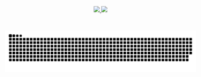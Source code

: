 <div align="center">
  <a href="https://github.com/juanluss31">
  <img height="180em" src="https://github-readme-stats.vercel.app/api?username=juanluss31&show_icons=true&theme=dracula&include_all_commits=true&count_private=true"/>
  <img height="180em" src="https://github-readme-stats.vercel.app/api/top-langs/?username=juanluss31&layout=compact&langs_count=7&theme=dracula"/>
</div>
<div style="display: inline_block"><br>
</div>
  
  ##
 
<picture>
  <source media="(prefers-color-scheme: dark)" srcset="https://github.com/juanluss31/juanluss31/blob/output/github-snake-dark.svg" />
  <source media="(prefers-color-scheme: light)" srcset="https://github.com/juanluss31/juanluss31/blob/output/github-snake.svg" />
  <img alt="github-snake" src="https://github.com/juanluss31/juanluss31/blob/output/github-snake.svg" />
</picture>

<!--
**juanluss31/juanluss31** is a ✨ _special_ ✨ repository because its `README.md` (this file) appears on your GitHub profile.

Here are some ideas to get you started:

- 🔭 I’m currently working on ...
- 🌱 I’m currently learning ...
- 👯 I’m looking to collaborate on ...
- 🤔 I’m looking for help with ...
- 💬 Ask me about ...
- 📫 How to reach me: ...
- 😄 Pronouns: ...
- ⚡ Fun fact: ...
-->
